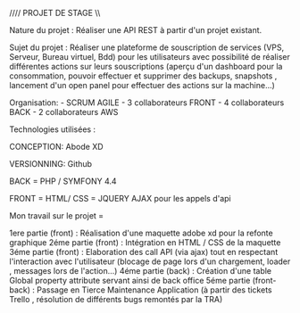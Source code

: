 //// PROJET DE STAGE \\\\

Nature du projet : Réaliser une API REST à partir d'un projet existant. 

Sujet du projet : Réaliser une plateforme de souscription de services (VPS, Serveur, Bureau virtuel, Bdd) pour les utilisateurs avec possibilité de réaliser différentes actions sur leurs souscriptions (aperçu d'un dashboard pour la consommation, pouvoir effectuer et supprimer des backups, snapshots , lancement d'un open panel pour effectuer des actions sur la machine...)

Organisation: - SCRUM AGILE
              - 3 collaborateurs FRONT
              - 4 collaborateurs BACK
              - 2 collaborateurs AWS


Technologies utilisées :

CONCEPTION: Abode XD

VERSIONNING: Github

BACK = PHP / SYMFONY 4.4

FRONT = HTML/ CSS 
      = JQUERY AJAX pour les appels d'api
          

Mon travail sur le projet = 

1ere partie (front) : Réalisation d'une maquette adobe xd pour la refonte graphique
2éme partie (front) : Intégration en HTML / CSS de la maquette
3éme partie (front) : Elaboration des call API (via ajax) tout en respectant l'interaction avec l'utilisateur (blocage de page lors d'un chargement, loader , messages lors de l'action...)
4éme partie (back)  : Création d'une table Global property attribute servant ainsi de back office
5éme partie (front- back) : Passage en Tierce Maintenance Application (à partir des tickets Trello , résolution de différents bugs remontés par la TRA)

